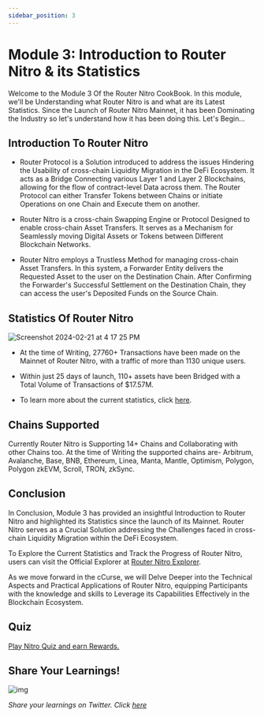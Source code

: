 ```yaml
---
sidebar_position: 3
---
```


# Module 3: Introduction to Router Nitro & its Statistics

Welcome to the Module 3 Of the Router Nitro CookBook. In this module, we'll be Understanding what Router Nitro is and what are its Latest Statistics. Since the Launch of Router Nitro Mainnet, it has been Dominating the Industry so let's understand how it has been doing this. Let's Begin...

## Introduction To Router Nitro

- Router Protocol is a Solution introduced to address the issues Hindering the Usability of cross-chain Liquidity Migration in the DeFi Ecosystem. It acts as a Bridge Connecting various Layer 1 and Layer 2 Blockchains, allowing for the flow of contract-level Data across them. The Router Protocol can either Transfer Tokens between Chains or initiate Operations on one Chain and Execute them on another.

- Router Nitro is a cross-chain Swapping Engine or Protocol Designed to enable cross-chain Asset Transfers. It serves as a Mechanism for Seamlessly moving Digital Assets or Tokens between Different Blockchain Networks.

- Router Nitro employs a Trustless Method for managing cross-chain Asset Transfers. In this system, a Forwarder Entity delivers the Requested Asset to the user on the Destination Chain. After Confirming the Forwarder's Successful Settlement on the Destination Chain, they can access the user's Deposited Funds on the Source Chain.

## Statistics Of Router Nitro

![Screenshot 2024-02-21 at 4 17 25 PM](https://github.com/router-resources/Router-Nitro-CookBook/assets/124175970/3c602491-bb71-4f22-9cc6-10db4c51411f)

- At the time of Writing, 27760+ Transactions have been made on the Mainnet of Router Nitro, with a traffic of more than 1130 unique users.

- Within just 25 days of launch, 110+ assets have been Bridged with a Total Volume of Transactions of $17.57M.

- To learn more about the current statistics, click [here](https://explorer.routernitro.com/).

## Chains Supported

Currently Router Nitro is Supporting 14+ Chains and Collaborating with other Chains too. At the time of Writing the supported chains are- Arbitrum, Avalanche, Base, BNB, Ethereum, Linea, Manta, Mantle, Optimism, Polygon, Polygon zkEVM, Scroll, TRON, zkSync.

## Conclusion

In Conclusion, Module 3 has provided an insightful Introduction to Router Nitro and highlighted its Statistics since the launch of its Mainnet. Router Nitro serves as a Crucial Solution addressing the Challenges faced in cross-chain Liquidity Migration within the DeFi Ecosystem.

To Explore the Current Statistics and Track the Progress of Router Nitro, users can visit the Official Explorer at [Router Nitro Explorer](https://explorer.routernitro.com/).

As we move forward in the cCurse, we will Delve Deeper into the Technical Aspects and Practical Applications of Router Nitro, equipping Participants with the knowledge and skills to Leverage its Capabilities Effectively in the Blockchain Ecosystem.

## Quiz

[Play Nitro Quiz and earn Rewards.](https://router-nitro-quiz.vercel.app/page3)

## Share Your Learnings!

![img](https://github.com/router-resources/Router-Nitro-CookBook/assets/124175970/23258532-0dfa-407e-b695-2ed2eb39d1bc)

_Share your learnings on Twitter. Click [here](https://ctt.ac/xEiob)_
